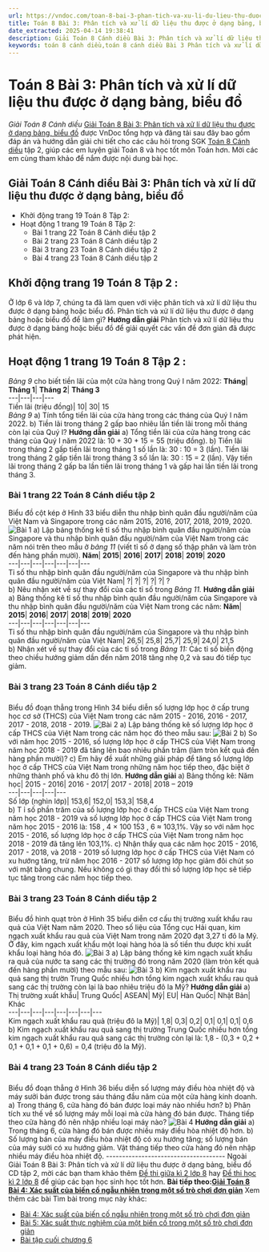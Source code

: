 ```yaml
---
url: https://vndoc.com/toan-8-bai-3-phan-tich-va-xu-li-du-lieu-thu-duoc-o-dang-bang-bieu-do-314180
title: Toán 8 Bài 3: Phân tích và xử lí dữ liệu thu được ở dạng bảng, biểu đồ - Giải Toán 8 Cánh diều - VnDoc.com
date_extracted: 2025-04-14 19:38:41
description: Giải Toán 8 Cánh diều Bài 3: Phân tích và xử lí dữ liệu thu được ở dạng bảng, biểu đồ được VnDoc biên soạn lời giải nhằm giúp các em nắm được nội dung được học trong bài, luyện giải Toán 8 hiệu quả.
keywords: toán 8 cánh diều,toán 8 cánh diều Bài 3 Phân tích và xử lí dữ liệu thu được ở dạng bảng biểu đồ,toán lớp 8 cánh diều,giải toán 8 cánh diều,giải sgk toán 8 cánh diều,sgk toán 8 Kết nối tri thức,toán 8 Phân tích và xử lí dữ liệu thu được ở dạng bảng biểu đồ,giải toán 8 Bài 3 Phân tích và xử lí dữ liệu thu được ở dạng bảng biểu đồ,giải toán 8 cd,toán 8 cd,giải toán 8 cd bài 3,giải toán 8 cánh diều bài 3
---
```


# Toán 8 Bài 3: Phân tích và xử lí dữ liệu thu được ở dạng bảng, biểu đồ
 _Giải Toán 8 Cánh diều_
[Giải Toán 8 Bài 3: Phân tích và xử lí dữ liệu thu được ở dạng bảng, biểu đồ](<https://vndoc.com/toan-8-bai-3-phan-tich-va-xu-li-du-lieu-thu-duoc-o-dang-bang-bieu-do-314180>) được VnDoc tổng hợp và đăng tải sau đây bao gồm đáp án và hướng dẫn giải chi tiết cho các câu hỏi trong SGK [Toán 8 Cánh diều](<https://vndoc.com/giai-toan-lop8>) tập 2, giúp các em luyện giải Toán 8 và học tốt môn Toán hơn. Mời các em cùng tham khảo để nắm được nội dung bài học.
## Giải Toán 8 Cánh diều Bài 3: Phân tích và xử lí dữ liệu thu được ở dạng bảng, biểu đồ
  * Khởi động trang 19 Toán 8 Tập 2:
  * Hoạt động 1 trang 19 Toán 8 Tập 2:
    * Bài 1 trang 22 Toán 8 Cánh diều tập 2
    * Bài 2 trang 23 Toán 8 Cánh diều tập 2
    * Bài 3 trang 23 Toán 8 Cánh diều tập 2
    * Bài 4 trang 23 Toán 8 Cánh diều tập 2

## **Khởi động trang 19 Toán 8 Tập 2** :
Ở lớp 6 và lớp 7, chúng ta đã làm quen với việc phân tích và xử lí dữ liệu thu được ở dạng bảng hoặc biểu đồ.
Phân tích và xử lí dữ liệu thu được ở dạng bảng hoặc biểu đồ để làm gì?
**Hướng dẫn giải**
Phân tích và xử lí dữ liệu thu được ở dạng bảng hoặc biểu đồ để giải quyết các vấn đề đơn giản đã được phát hiện.
## **Hoạt động 1 trang 19 Toán 8 Tập 2** :
_Bảng 9_ cho biết tiền lãi của một cửa hàng trong Quý I năm 2022:
**Tháng**| **Tháng 1**| **Tháng 2**| **Tháng 3**  
---|---|---|---  
Tiền lãi \(triệu đồng\)| 10| 30| 15  
 _Bảng 9_
a\) Tính tổng tiền lãi của cửa hàng trong các tháng của Quý I năm 2022.
b\) Tiền lãi trong tháng 2 gấp bao nhiêu lần tiền lãi trong mỗi tháng còn lại của Quý I?
**Hướng dẫn giải**
a\) Tổng tiền lãi của cửa hàng trong các tháng của Quý I năm 2022 là:
10 + 30 + 15 = 55 \(triệu đồng\).
b\) Tiền lãi trong tháng 2 gấp tiền lãi trong tháng 1 số lần là:
30 : 10 = 3 \(lần\).
Tiền lãi trong tháng 2 gấp tiền lãi trong tháng 3 số lần là:
30 : 15 = 2 \(lần\).
Vậy tiền lãi trong tháng 2 gấp ba lần tiền lãi trong tháng 1 và gấp hai lần tiền lãi trong tháng 3.
### Bài 1 trang 22 Toán 8 Cánh diều tập 2
Biểu đồ cột kép ở Hình 33 biểu diễn thu nhập bình quân đầu người/năm của Việt Nam và Singapore trong các năm 2015, 2016, 2017, 2018, 2019, 2020.
![Bài 1](https://i.vdoc.vn/data/image/2024/01/15/Toan-8-bai-3-1.jpg)
a\) Lập bảng thống kê tỉ số thu nhập bình quân đầu người/năm của Singapore và thu nhập bình quân đầu người/năm của Việt Nam trong các năm nói trên theo mẫu ở _bảng 11_ \(viết tỉ số ở dạng số thập phân và làm tròn đến hàng phần mười\).
**Năm**| **2015**| **2016**| **2017**| **2018**| **2019**| **2020**  
---|---|---|---|---|---|---  
Tỉ số thu nhập bình quân đầu người/năm của Singapore và thu nhập bình quân đầu người/năm của Việt Nam| ?| ?| ?| ?| ?| ?  
b\) Nêu nhận xét về sự thay đổi của các tỉ số trong _Bảng 11._
**Hướng dẫn giải**
a\) Bảng thống kê tỉ số thu nhập bình quân đầu người/năm của Singapore và thu nhập bình quân đầu người/năm của Việt Nam trong các năm:
**Năm**| **2015**| **2016**| **2017**| **2018**| **2019**| **2020**  
---|---|---|---|---|---|---  
Tỉ số thu nhập bình quân đầu người/năm của Singapore và thu nhập bình quân đầu người/năm của Việt Nam| 26,5| 25,8| 25,7| 25,9| 24,0| 21,5  
b\) Nhận xét về sự thay đổi của các tỉ số trong _Bảng 11:_ Các tỉ số biến động theo chiều hướng giảm dần đến năm 2018 tăng nhẹ 0,2 và sau đó tiếp tục giảm.
### Bài 3 trang 23 Toán 8 Cánh diều tập 2
### 
Biểu đồ đoạn thẳng trong Hình 34 biểu diễn số lượng lớp học ở cấp trung học cơ sở \(THCS\) của Việt Nam trong các năm 2015 - 2016, 2016 - 2017, 2017 - 2018, 2018 - 2019.
![Bài 2](https://i.vdoc.vn/data/image/2024/01/15/Toan-8-bai-3-2.jpg)
a\) Lập bảng thống kê số lượng lớp học ở cấp THCS của Việt Nam trong các năm học đó theo mẫu sau:
![Bài 2](https://i.vdoc.vn/data/image/2024/01/15/Toan-8-bai-3-3.jpg)
b\) So với năm học 2015 - 2016, số lượng lớp học ở cấp THCS của Việt Nam trong năm học 2018 - 2019 đã tăng lên bao nhiêu phần trăm \(làm tròn kết quả đến hàng phần mười\)?
c\) Em hãy đề xuất những giải pháp để tăng số lượng lớp học ở cấp THCS của Việt Nam trong những năm học tiếp theo, đặc biệt ở những thành phố và khu đô thị lớn.
**Hướng dẫn giải**
a\) Bảng thống kê:
Năm học| 2015 - 2016| 2016 - 2017| 2017 - 2018| 2018 – 2019  
---|---|---|---|---  
Số lớp \(nghìn lớp\)| 153,6| 152,0| 153,3| 158,4  
b\) T ỉ số phần trăm của số lượng lớp học ở cấp THCS của Việt Nam trong năm học 2018 - 2019 và số lượng lớp học ở cấp THCS của Việt Nam trong năm học 2015 - 2016 là: 158 , 4 × 100 153 , 6 ≈ 103,1%.
Vậy so với năm học 2015 - 2016, số lượng lớp học ở cấp THCS của Việt Nam trong năm học 2018 - 2019 đã tăng lên 103,1%.
c\) Nhận thấy qua các năm học 2015 - 2016, 2017 - 2018, và 2018 - 2019 số lượng lớp học ở cấp THCS của Việt Nam có xu hướng tăng, trừ năm học 2016 - 2017 số lượng lớp học giảm đôi chút so với mặt bằng chung. Nếu không có gì thay đổi thì số lượng lớp học sẽ tiếp tục tăng trong các năm học tiếp theo.
### Bài 3 trang 23 Toán 8 Cánh diều tập 2
### 
Biểu đồ hình quạt tròn ở Hình 35 biểu diễn cơ cấu thị trường xuất khẩu rau quả của Việt Nam năm 2020. Theo số liệu của Tổng cục Hải quan, kim ngạch xuất khẩu rau quả của Việt Nam trong năm 2020 đạt 3,27 tỉ đô la Mỹ. Ở đây, kim ngạch xuất khẩu một loại hàng hóa là số tiền thu được khi xuất khẩu loại hàng hóa đó.
![Bài 3](https://i.vdoc.vn/data/image/2024/01/15/Toan-8-bai-3-4.jpg)
a\) Lập bảng thống kê kim ngạch xuất khẩu ra quả của nước ta sang các thị trường đó trong năm 2020 \(làm tròn kết quả đến hàng phần mười\) theo mẫu sau:
![Bài 3](https://i.vdoc.vn/data/image/2024/01/15/Toan-8-bai-3-5.jpg)
b\) Kim ngạch xuất khẩu rau quả sang thị trườn Trung Quốc nhiều hơn tổng kim ngạch xuất khẩu rau quả sang các thị trường còn lại là bao nhiêu triệu đô la Mỹ?
**Hướng dẫn giải**
a\)
Thị trường xuất khẩu| Trung Quốc| ASEAN| Mỹ| EU| Hàn Quốc| Nhật Bản| Khác  
---|---|---|---|---|---|---|---  
Kim ngạch xuất khẩu rau quả \(triệu đô la Mỹ\)| 1,8| 0,3| 0,2| 0,1| 0,1| 0,1| 0,6  
b\) Kim ngạch xuất khẩu rau quả sang thị trường Trung Quốc nhiều hơn tổng kim ngạch xuất khẩu rau quả sang các thị trường còn lại là: 1,8 - \(0,3 + 0,2 + 0,1 + 0,1 + 0,1 + 0,6\) = 0,4 \(triệu đô la Mỹ\).
### Bài 4 trang 23 Toán 8 Cánh diều tập 2
### 
Biểu đồ đoạn thẳng ở Hình 36 biểu diễn số lượng máy điều hòa nhiệt độ và máy sưởi bán được trong sáu tháng đầu năm của một cửa hàng kinh doanh.
a\) Trong tháng 6, cửa hàng đó bán được loại máy nào nhiều hơn?
b\) Phân tích xu thế về số lượng máy mỗi loại mà cửa hàng đó bán được. Tháng tiếp theo cửa hàng đó nên nhập nhiều loại máy nào?
![Bài 4](https://i.vdoc.vn/data/image/2024/01/15/Toan-8-bai-3-6.jpg)
**Hướng dẫn giải**
a\) Trong tháng 6, cửa hàng đó bán được nhiều máy điều hòa nhiệt độ hơn.
b\) Số lượng bán của máy điều hòa nhiệt độ có xu hướng tăng; số lượng bán của máy sưởi có xu hướng giảm. Vật tháng tiếp theo cửa hàng đó nên nhập nhiều máy điều hòa nhiệt độ.
\-------------------------------------
Ngoài Giải Toán 8 Bài 3: Phân tích và xử lí dữ liệu thu được ở dạng bảng, biểu đồ CD tập 2, mời các bạn tham khảo thêm [Đề thi giữa kì 2 lớp 8](<https://vndoc.com/de-thi-giua-ki-2-lop8>) hay [Đề thi học kì 2 lớp 8](<https://vndoc.com/de-thi-hoc-ki-2-lop8>) để giúp các bạn học sinh học tốt hơn.
**Bài tiếp theo:[Giải Toán 8 Bài 4: Xác suất của biến cố ngẫu nhiên trong một số trò chơi đơn giản](<https://vndoc.com/toan-8-bai-4-xac-suat-cua-bien-co-ngau-nhien-trong-mot-so-tro-choi-don-gian-314182>)**
Xem thêm các bài Tìm bài trong mục này khác:
  * [Bài 4: Xác suất của biến cố ngẫu nhiên trong một số trò chơi đơn giản](</toan-8-bai-4-xac-suat-cua-bien-co-ngau-nhien-trong-mot-so-tro-choi-don-gian-314182>)
  * [Bài 5: Xác suất thực nghiệm của một biến cố trong một số trò chơi đơn giản](</toan-8-bai-5-xac-suat-thuc-nghiem-cua-mot-bien-co-trong-mot-so-tro-choi-don-gian-314185>)
  * [Bài tập cuối chương 6](</toan-8-bai-tap-cuoi-chuong-6-314186>)

